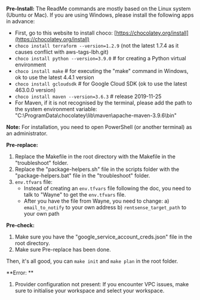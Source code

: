 **Pre-Install:**
The ReadMe commands are mostly based on the Linux system (Ubuntu or Mac). If you are using Windows, please install the following apps in advance:
- First, go to this website to install choco: [https://chocolatey.org/install](https://chocolatey.org/install)
- `choco install terraform --version=1.2.9` (not the latest 1.7.4 as it causes conflict with aws-tags-lbh.git)
- `choco install python --version=3.9.0`  # for creating a Python virtual environment
- `choco install make` # for executing the "make" command in Windows, ok to use the latest 4.4.1 version
- `choco install gcloudsdk` # for Google Cloud SDK (ok to use the latest 463.0.0 version)
- `choco install maven --version=3.6.3` # release 2019-11-25
- For Maven, if it is not recognised by the terminal, please add the path to the system environment variable: "C:\\ProgramData\\chocolatey\\lib\\maven\\apache-maven-3.9.6\\bin"

**Note:** For installation, you need to open PowerShell (or another terminal) as an administrator.

**Pre-replace:**
1. Replace the Makefile in the root directory with the Makefile in the "troubleshoot" folder.
2. Replace the "package-helpers.sh" file in the scripts folder with the "package-helpers.bat" file in the "troubleshoot" folder.
3. `env.tfvars` file:
    - Instead of creating an `env.tfvars` file following the doc, you need to talk to "Wayne" to get the `env.tfvars` file.
    - After you have the file from Wayne, you need to change:
        a) `email_to_notify` to your own address
        b) `rentsense_target_path` to your own path

**Pre-check:**
1. Make sure you have the "google_service_account_creds.json" file in the root directory.
2. Make sure Pre-replace has been done.

Then, it's all good, you can `make init` and `make plan` in the root folder.

**Error: **
1. Provider configuration not present: If you encounter VPC issues, make sure to initialise your workspace and select your workspace.